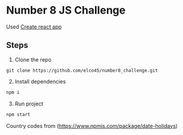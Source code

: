 # Number 8 JS Challenge

Used [Create react app](https://github.com/facebook/create-react-app)

## Steps
1. Clone the repo
```
git clone https://github.com/elco45/number8_challenge.git
```

2. Install dependencies
```javascript
npm i
```

3. Run project
```javascript
npm start
```

Country codes from (https://www.npmjs.com/package/date-holidays)
